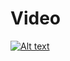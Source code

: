 # Video

[![Alt text](https://i9.ytimg.com/vi/M8TTXUFmvMU/mq2.jpg?sqp=COD944EG&rs=AOn4CLDvF63rSw781rfxsu5w12vnLi9jnw)](https://www.youtube.com/watch?v=M8TTXUFmvMU&feature=youtu.be)
